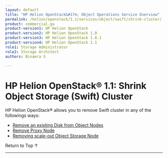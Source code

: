 ```yaml
---
layout: default
title: "HP Helion OpenStack&#174; Object Operations Service Overview"
permalink: /helion/openstack/1.1/services/object/swift/shrink-cluster/
product: commercial.ga
product-version1: HP Helion OpenStack
product-version2: HP Helion OpenStack 1.0
product-version3: HP Helion OpenStack 1.0.1
product-version4: HP Helion OpenStack 1.1
role1: Storage Administrator
role2: Storage Architect
authors: Binamra S

---
```

<!--PUBLISHED-->

<script>

function PageRefresh {
onLoad="window.refresh"
}

PageRefresh();

</script>

<!--
<p style="font-size: small;"> <a href="/helion/openstack/1.1/services/object/overview/">&#9664; PREV</a> | <a href="/helion/openstack/1.1/services/overview/">&#9650; UP</a> | <a href=" /helion/openstack/1.1/services/swift/deployment/"> NEXT &#9654</a> </p>-->

#  HP Helion OpenStack&#174; 1.1: Shrink Object Storage (Swift) Cluster

HP Helion OpenStack&reg; allows you to remove Swift cluster in any of the followings ways:

* [Remove an existing Disk from Object Nodes]( /helion/openstack/1.1/services/swift/deployment/remove-existing-disk/)
* [Remove Proxy Node]( /helion/openstack/1.1/services/swift/deployment/remove-proxy-node/ )
* [Removing scale-out Object Storage Node]( /helion/openstack/1.1/services/swift/deployment/remove-scale-out-object-node/ )

<a href="#top" style="padding:14px 0px 14px 0px; text-decoration: none;"> Return to Top &#8593; </a>

----
